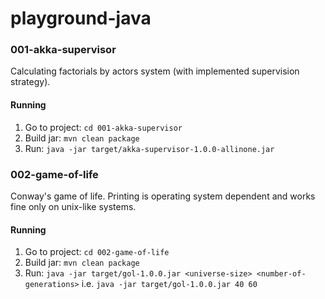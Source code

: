 # playground-java


### 001-akka-supervisor
Calculating factorials by actors system (with implemented supervision strategy).

#### Running
1. Go to project: `cd 001-akka-supervisor`
2. Build jar: `mvn clean package`
3. Run: `java -jar target/akka-supervisor-1.0.0-allinone.jar`

### 002-game-of-life
Conway's game of life. 
Printing is operating system dependent and works fine only on unix-like systems.

#### Running
1. Go to project: `cd 002-game-of-life`
2. Build jar: `mvn clean package`
3. Run: `java -jar target/gol-1.0.0.jar <universe-size> <number-of-generations>` i.e. `java -jar target/gol-1.0.0.jar 40 60`